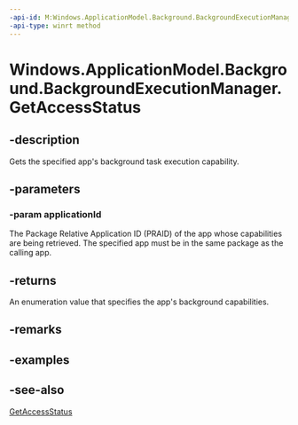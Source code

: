 ----api-id: M:Windows.ApplicationModel.Background.BackgroundExecutionManager.GetAccessStatus(System.String)
-api-type: winrt method
---<!-- Method syntaxpublic Windows.ApplicationModel.Background.BackgroundAccessStatus GetAccessStatus(System.String applicationId)--># Windows.ApplicationModel.Background.BackgroundExecutionManager.GetAccessStatus## -descriptionGets the specified app's background task execution capability.## -parameters### -param applicationIdThe Package Relative Application ID (PRAID) of the app whose capabilities are being retrieved. The specified app must be in the same package as the calling app.## -returnsAn enumeration value that specifies the app's background capabilities.## -remarks## -examples## -see-also[GetAccessStatus](backgroundexecutionmanager_getaccessstatus_125212976.md)
